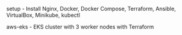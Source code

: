 setup - Install Nginx, Docker, Docker Compose, Terraform, Ansible, VirtualBox, Minikube, kubectl

aws-eks - EKS cluster with 3 worker nodes with Terraform 

